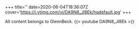 +++
title=''
date=2020-06-04T18:36:07Z
cover='https://i.ytimg.com/vi/DA9N8_Jl8Ek/hqdefault.jpg'
+++

All content belongs to GlennBeck.
{{< youtube DA9N8_Jl8Ek >}}
